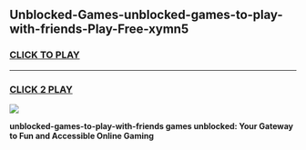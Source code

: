 
## Unblocked-Games-unblocked-games-to-play-with-friends-Play-Free-xymn5
<h3>
<a href="https://premium76.site?title=unblocked-games-to-play-with-friends&ref=10A">CLICK TO PLAY</a></h3>
<hr>

<h3>
<a href="https://premium76.site?title=unblocked-games-to-play-with-friends&ref=10A">CLICK 2 PLAY</a>
  
</h3>

<a href="https://premium76.site?title=unblocked-games-to-play-with-friends&ref=10A"><img src="https://clearcache.store/games.png"></a>


**unblocked-games-to-play-with-friends games unblocked: Your Gateway to Fun and Accessible Online Gaming**
